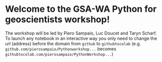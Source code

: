 # Welcome to the GSA-WA Python for geoscientists workshop!
The workshop will be led by Piero Sampaio, Luc Doucet and Taryn Scharf. To launch any notebook in an interactive way you only need to change the url (address) before the domain from `github` to `githubtocolab` (e.g. `github.com/pierosampaio/Pythonworkshop...` becomes
`githubtocolab.com/pierosampaio/PythonWorkshop...`)
